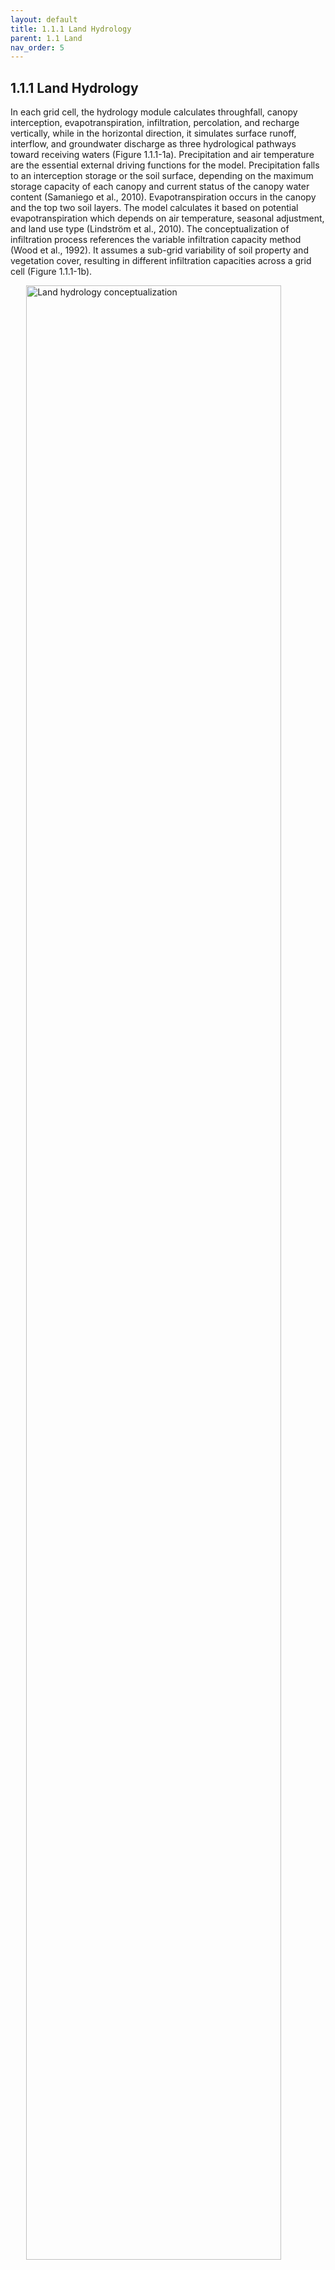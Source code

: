 ```yaml
---
layout: default
title: 1.1.1 Land Hydrology
parent: 1.1 Land  
nav_order: 5 
---
```


<div class="justify-text" markdown="1">

## 1.1.1 Land Hydrology
In each grid cell, the hydrology module calculates throughfall, canopy interception, evapotranspiration, infiltration, percolation, and recharge vertically, while in the horizontal direction, it simulates surface runoff, interflow, and groundwater discharge as three hydrological pathways toward receiving waters (Figure 1.1.1-1a). Precipitation and air temperature are the essential external driving functions for the model. Precipitation falls to an interception storage or the soil surface, depending on the maximum storage capacity of each canopy and current status of the canopy water content (Samaniego et al., 2010). Evapotranspiration occurs in the canopy and the top two soil layers. The model calculates it based on potential evapotranspiration which depends on air temperature, seasonal adjustment, and land use type (Lindström et al., 2010). The conceptualization of infiltration process references the variable infiltration capacity method (Wood et al., 1992). It assumes a sub-grid variability of soil property and vegetation cover, resulting in different infiltration capacities across a grid cell (Figure 1.1.1-1b). 

<img src="{{ '/assets/images/Figure 1.1.1-1.jpg' | relative_url }}" 
    alt="Land hydrology conceptualization" 
    style="display: block; margin: 0 auto; width: 90%;">

<div style="text-align: center">
Figure 1.1.1-1. Schematics of land hydrological processes in the model.
</div>

The basic equation of infiltration within a grid cell at a given time is: 

$$ 
i = i_m[1 - (1 - A)^{1/b}] 
$$

where \\( i \\) (mm H2O) represents the actual infiltration rate, \\( i_m \\) (mm H2O) is the maximum infiltration rate, \\(A\\) is area fraction of the grid cell in which the infiltration rate is less than i and ranges from 0 to 1, \\(b\\) is an exponent parameter that controls the shape of the infiltration curve which reflects how quickly the infiltration capacity decreases as the soil becomes wetter. Given the initial soil moisture content and maximum soil moisture content, the throughfall will be divided to surface runoff and infiltration based on the infiltration capacities (Figure 1.1.1-1b). The generated surface runoff at a given time can be calculated as:

$$
R_{surf}=
\begin{cases}
Thr_f + W_0 - W_m, & i_0 + Thr_f \geq i_m \\
Thr_f + W_0 - W_m + W_m \cdot \left[ 1 - \frac{i_0 + Thr_f}{i_m} \right]^{1+b}, & i_0 + Thr_f < i_m
\end{cases}
$$

where \\(R_surf\\) (mm H2O) is the estimated surface runoff, \\(Thrf\\) (mm H2O) is the throughfall, W_0 (mm H2O) is the initial soil moisture content, W_m (mm H2O) is the maximum soil moisture content, i_0 (mm H2O) is the initial infiltration rate,  i_m (mm H2O) is the maximum infiltration rate. 

Every soil layer has the potential to generate interflow, determined by factors such as excess moisture, land slope, and runoff coefficients (Lindström et al., 2010). Percolation amount is calculated using storage routing method based on excess moisture and soil physical property. Percolation from the bottom soil layer recharges the shallow aquifer based on the non-steady-state response (Neitsch et al., 2011). Calculated surface runoff in each grid cell is routed along the flow directions. Land cover based coefficients and land slope are used to estimate flow velocities and travel times of surface runoff to rivers (Grimaldi et al., 2010). Interflow and groundwater discharge are routed in sub-basins by the linear reservoir method. In each river segment, Muskingum-Cunge routing approach is employed to update river discharges (Cunge, 1969). Detailed description of parameters in the hydrology module are presented in Table S1.


</div>
